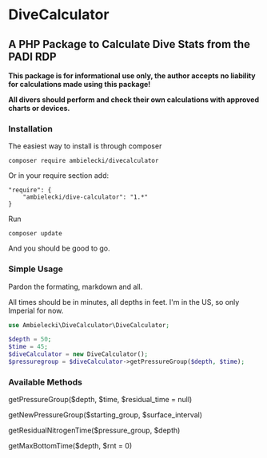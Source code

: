 # DiveCalculator

## A PHP  Package to Calculate Dive Stats from the PADI RDP

**This package is for informational use only, the author accepts no liability for calculations
made using this package!**

**All divers should perform and check their own calculations with approved charts or devices.**

### Installation
The easiest way to install is through composer
```
composer require ambielecki/divecalculator
```

Or in your require section add:
```
"require": {
    "ambielecki/dive-calculator": "1.*"
}
```

Run
```
composer update
```
And you should be good to go.

### Simple Usage
Pardon the formating, markdown and all.

All times should be in minutes, all depths in feet.  I'm in the US, so only Imperial for now.
```php
use Ambielecki\DiveCalculator\DiveCalculator;

$depth = 50;
$time = 45;
$diveCalculator = new DiveCalculator();
$pressuregroup = $diveCalculator->getPressureGroup($depth, $time);

```

### Available Methods
getPressureGroup($depth, $time, $residual_time = null)

getNewPressureGroup($starting_group, $surface_interval)

getResidualNitrogenTime($pressure_group, $depth)

getMaxBottomTime($depth, $rnt = 0)
